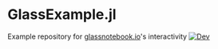 # GlassExample.jl

Example repository for [glassnotebook.io](https://glassnotebook.io/auth)'s interactivity
[![Dev](https://img.shields.io/badge/docs-dev-blue.svg)](https://glassnotebook.io/nb/9)
